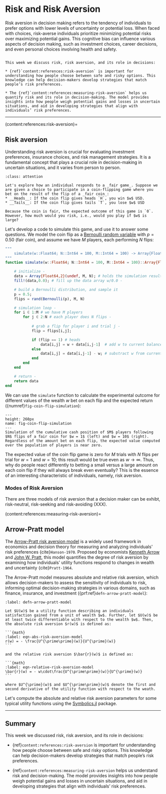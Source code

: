 # Risk and Risk Aversion
Risk aversion in decision making refers to the tendency of individuals to prefer options with lower levels of uncertainty or potential loss. When faced with choices, risk-averse individuals prioritize minimizing potential risks over maximizing potential gains. This cognitive bias can influence various aspects of decision making, such as investment choices, career decisions, and even personal choices involving health and safety.

```{topic} Outline

This week we discuss risk, risk aversion, and its role in decisions:

* {ref}`content:references:risk-aversion` is important for understanding how people choose between safe and risky options. This knowledge can help decision-makers develop strategies that match people’s risk preferences.

* The {ref}`content:references:measuring-risk-aversion` helps us quantify risk and its role in decision-making. The model provides insights into how people weigh potential gains and losses in uncertain situations, and aid in developing strategies that align with individuals’ risk preferences.

```

---

(content:references:risk-aversion)=
## Risk aversion
Understanding risk aversion is crucial for evaluating investment preferences, insurance choices, and risk management strategies. It is a fundamental concept that plays a crucial role in decision-making in uncertain situations, and it varies from person to person. 

```{admonition} Coin flip game
:class: attention

Let's explore how an individual responds to a _fair game_. Suppose we are given a choice to participate in a coin-flipping game where you bet on the result of the flip of a _fair coin_:
* __Heads__: If the coin flip gives heads `H`, you win $w$ USD.
* __Tails__: If the coin flip gives tails `T`, you lose $w$ USD 

Because the coin is fair, the expected outcome of this game is `0`. However, how much would you risk, i.e., would you play if $w$ is large?
```

Let's develop a code to simulate this game, and use it to answer some questions. We model the coin flip as a [Bernoulli random variable](https://en.wikipedia.org/wiki/Bernoulli_distribution) with $p = 0.50$ (fair coin), and assume we have $M$ players, each performing $N$ flips:

```julia
"""
    simulate(w::Float64; N::Int64 = 100, M::Int64 = 100) -> Array{Float64,2}
"""
function simulate(w::Float64; N::Int64 = 100, M::Int64 = 100)::Array{Float64,2}

    # initialize -
    data = Array{Float64,2}(undef, M, N); # holds the simulation results
    fill!(data,0.0); # fill up the data array w/0.0 -

    # build a Bernoulli distribution, and sample it
    p = 0.5;
    flips = rand(Bernoulli(p), M, N)

    # simulation loop -
    for i ∈ 1:M # we have M players
        for j ∈ 2:N # each player does N flips -
            
            # grab a flip for player i and trial j -
            flip = flips[i,j];

            if (flip == 1) # heads
                data[i,j] = w + data[i,j-1]  # add w to current balance
            else
                data[i,j] = data[i,j-1] - w; # substract w from current balance
            end
        end
    end

    # return -
    return data
end
```

We can use the `simulate` function to calculate the experimental outcome for different values of the wealth $w$ bet on each flip and the expected return ({numref}`fig-coin-flip-simulation`):


 ```{figure} ./figs/Fig-CoinFlip-Game-Simulation.pdf
---
height: 260px
name: fig-coin-flip-simulation
---
Simulation of the cumulative cash position of $M$ players following $N$ flips of a fair coin for $w = 1$ (left) and $w = 10$ (right). Regardless of the amount bet on each flip, the expected value computed over the population of players is near zero.
```

The expected value of the coin flip game is zero for $M$ trials with $N$ flips per trial for $w = 1$ and $w = 10$; this result would be true even as $w\rightarrow\infty$. Thus, why do people react differently to betting a small versus a large amount on each coin flip if they will always break even eventually? This is the essence of an interesting characteristic of individuals, namely, risk aversion.

### Modes of Risk Aversion
There are three models of risk aversion that a decision maker can be exhibt, risk-neutral, risk-seeking and risk-avoiding (XXX). 

(content:references:measuring-risk-aversion)=
## Arrow-Pratt model
The [Arrow-Pratt risk aversion model](https://en.wikipedia.org/wiki/Risk_aversion) is a widely used framework in economics and decision theory for measuring and analyzing individuals' risk preferences {cite}`Hanson-1970`. Proposed by economists [Kenneth Arrow](https://en.wikipedia.org/wiki/Kenneth_Arrow) and [John W. Pratt](https://en.wikipedia.org/wiki/John_W._Pratt), this model quantifies the degree of risk aversion by examining how individuals' utility functions respond to changes in wealth and uncertainty {cite}`Pratt-1964`. 

The Arrow-Pratt model measures absolute and relative risk aversion, which allows decision-makers to assess the sensitivity of individuals to risk, informing optimal decision-making strategies in various domains, such as finance, insurance, and investment ({prf:ref}`defn-arrow-pratt-model`):

````{prf:definition} Arrow-Pratt model
:label: defn-arrow-pratt-model

Let $U(w)$ be a utility function describing an individuals satisfaction gained from a unit of wealth $w$. Further, let $U(w)$ be at least twice differentiable with respect to the wealth $w$. Then, the absolute risk aversion $r(w)$ is defined as:

```{math}
:label: eqn-abs-risk-aversion-model
r(w) = - \frac{U^{\prime\prime}(w)}{U^{\prime}(w)}
```

and the relative risk aversion $\bar{r}(w)$ is defined as:

```{math}
:label: eqn-relative-risk-aversion-model
\bar{r}(w) = - w\cdot\frac{U^{\prime\prime}(w)}{U^{\prime}(w)}
```

where $U^{\prime}(w)$ and $U^{\prime\prime}(w)$ denote the first and second derivative of the utility function with respect to the weath. 
````

Let's compute the absolute and relative risk aversion parameters for some typical utility functions using the [Symbolics.jl](https://github.com/JuliaSymbolics/Symbolics.jl) package.




---

## Summary
This week we discussed risk, risk aversion, and its role in decisions:

* {ref}`content:references:risk-aversion` is important for understanding how people choose between safe and risky options. This knowledge can help decision-makers develop strategies that match people’s risk preferences.

* {ref}`content:references:measuring-risk-aversion` helps us understand risk and decision-making. The model provides insights into how people weigh potential gains and losses in uncertain situations, and aid in developing strategies that align with individuals’ risk preferences.